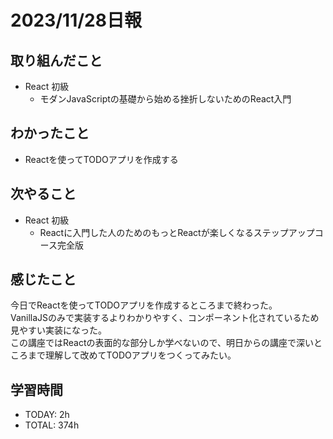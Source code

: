 # 2023/11/28日報
## 取り組んだこと
- React 初級
  - モダンJavaScriptの基礎から始める挫折しないためのReact入門

## わかったこと
- Reactを使ってTODOアプリを作成する
 
## 次やること
- React 初級
  - Reactに入門した人のためのもっとReactが楽しくなるステップアップコース完全版

## 感じたこと
今日でReactを使ってTODOアプリを作成するところまで終わった。  
VanillaJSのみで実装するよりわかりやすく、コンポーネント化されているため見やすい実装になった。  
この講座ではReactの表面的な部分しか学べないので、明日からの講座で深いところまで理解して改めてTODOアプリをつくってみたい。

## 学習時間
- TODAY: 2h
- TOTAL: 374h
